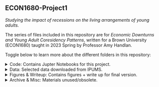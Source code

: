 ## ECON1680-Project1 ##
_Studying the impact of recessions on the living arrangements of young adults._

The series of files included in this repository are for _Economic Downturns and Young Adult Coresidency Patterns_, written for a Brown University (ECON1680) taught in 2023 Spring by Professor Amy Handlan.

Toggle below to learn more about the different folders in this repository:


<details>
<summary>Code: Contains Jupter Notebooks for this project.</summary>
  <p> Notebooks are written in the format: 1680.P1.draft_name.ipynb.</p>
  <p> Only 1680.P1.D1 contains national level data. </p>
  <p> No FRED code will run without personal API key. Please visit FRED to obtain a key. https://fred.stlouisfed.org/</p>
  <p> </p>
</details>

<details>
<summary>Data: Selected data downloaded from IPUMS.</summary>
<p> IPUMS national data remians compressed. To avoid crashing your machine, please open any uncompressed '.gz' files with caution.</p>
<p> NYC data is stored as 'nyc_large.csv'.</p>
<p> Variable explainations from IPUMS have been attached as PDF. Please note that used data has been furthered cleaned and processed. Refer to Jupyter files for dictionary mapping, etc.</p>
</details>

<details>
<summary>Figures & Writeup: Contains figures + write up for final version.</summary>
<p> Contains figures used. Please refer to the archive for misc. other figures.</p>
</details>

<details>
<summary>Archive & Misc: Materials unused/obsolete.</summary>
<p> Code: Contains archived code representing code that has been completely rewritten in more recent files. </p>
<p> Random figures not necessarily to be interpreted with the same variables as included in the final paper.</p>
</details>
